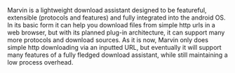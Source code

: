 Marvin is a lightweight download assistant designed to be featureful, extensible (protocols and features) and fully integrated into the android OS. In its basic form it can help you download files from simple http urls in a web browser, but with its planned plug-in architecture, it can support many more protocols and download sources. As it is now, Marvin only does simple http downloading via an inputted URL, but eventually it will support many features of a fully fledged download assistant, while still maintaining a low process overhead.
